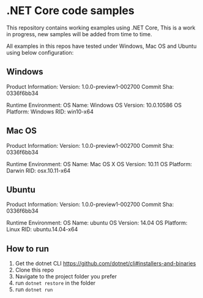 ﻿.NET Core code samples
======================

This repository contains working examples using .NET Core, This is a work in progress, new samples will be added from time to time.

All examples in this repos have tested under Windows, Mac OS and Ubuntu using below configuration:


Windows
-------------------
Product Information:
 Version:     1.0.0-preview1-002700
 Commit Sha:  0336f6bb34

Runtime Environment:
 OS Name:     Windows
 OS Version:  10.0.10586
 OS Platform: Windows
 RID:         win10-x64
 
 
 Mac OS
 ------------------
Product Information:
 Version:     1.0.0-preview1-002700
 Commit Sha:  0336f6bb34

Runtime Environment:
 OS Name:     Mac OS X
 OS Version:  10.11
 OS Platform: Darwin
 RID:         osx.10.11-x64
 
 
 Ubuntu
 ------------------
Product Information:
 Version:     1.0.0-preview1-002700
 Commit Sha:  0336f6bb34

Runtime Environment:
 OS Name:     ubuntu
 OS Version:  14.04
 OS Platform: Linux
 RID:         ubuntu.14.04-x64
 
 
 
## How to run

1. Get the dotnet CLI https://github.com/dotnet/cli#installers-and-binaries
2. Clone this repo
3. Navigate to the project folder you prefer
4. run `dotnet restore` in the folder
5. run `dotnet run`